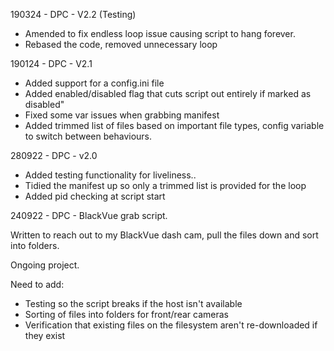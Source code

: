 190324 - DPC - V2.2 (Testing)

- Amended to fix endless loop issue causing script to hang forever.
- Rebased the code, removed unnecessary loop

190124 - DPC - V2.1

- Added support for a config.ini file
- Added enabled/disabled flag that cuts script out entirely if marked as disabled"
- Fixed some var issues when grabbing manifest
- Added trimmed list of files based on important file types, config variable to switch between behaviours.

280922 - DPC - v2.0

- Added testing functionality for liveliness.. 
- Tidied the manifest up so only a trimmed list is provided for the loop
- Added pid checking at script start

240922 - DPC - BlackVue grab script.

Written to reach out to my BlackVue dash cam, pull the files down and sort into folders.

Ongoing project. 

Need to add:

- Testing so the script breaks if the host isn't available
- Sorting of files into folders for front/rear cameras
- Verification that existing files on the filesystem aren't re-downloaded if they exist
